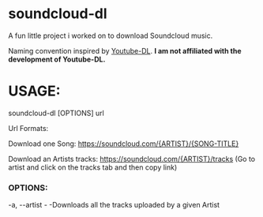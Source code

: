 # soundcloud-dl
A fun little project i worked on to download Soundcloud music. 

Naming convention inspired by [Youtube-DL](https://github.com/rg3/youtube-dl). 
**I am not affiliated with the development of Youtube-DL.**

# USAGE:

soundcloud-dl [OPTIONS] url

Url Formats: 

Download one Song: https://soundcloud.com/{ARTIST}/{SONG-TITLE}

Download an Artists tracks: https://soundcloud.com/{ARTIST}/tracks (Go to artist and click on the tracks tab and then copy link)

### OPTIONS:

-a, --artist -
       -Downloads all the tracks uploaded by a given Artist



